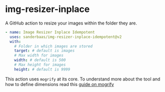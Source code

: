 # img-resizer-inplace

A GitHub action to resize your images within the folder they are.

```yml
- name: Image Resizer Inplace Idempotent
  uses: sanderbaas/img-resizer-inplace-idempotent@v2
  with:
    # Folder in which images are stored
    target: # default is images
    # Max width for images
    width: # default is 500
    # Max height for images
    height: # default is 9999
```

This action uses `mogrify` at its core. To understand more about the tool and how to define dimensions read this [guide on mogrify](https://imagemagick.org/script/mogrify.php)
